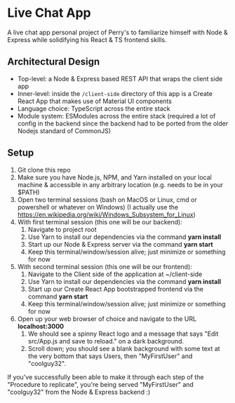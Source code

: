 # Live Chat App

A live chat app personal project of Perry's to familiarize himself with Node & Express while solidifying his React & TS frontend skills.

## Architectural Design

* Top-level: a Node & Express based REST API that wraps the client side app
* Inner-level: inside the `/client-side` directory of this app is a Create React App that makes use of Material UI components
* Language choice: TypeScript across the entire stack
* Module system: ESModules across the entire stack (required a lot of config in the backend since the backend had to be ported from the older Nodejs standard of CommonJS)

## Setup

1. Git clone this repo
2. Make sure you have Node.js, NPM, and Yarn installed on your local machine & accessible in any arbitrary location (e.g. needs to be in your $PATH)
3. Open two terminal sessions (bash on MacOS or Linux, cmd or powershell or whatever on Windows) (I actually use the https://en.wikipedia.org/wiki/Windows_Subsystem_for_Linux)
4. With first terminal session (this one will be our backend):
    1. Navigate to project root
    2. Use Yarn to install our dependencies via the command **yarn install**
    3. Start up our Node & Express server via the command **yarn start**
    4. Keep this terminal/window/session alive; just minimize or something for now
5. With second terminal session (this one will be our frontend):
    1. Navigate to the Client side of the application at ~/client-side
    2. Use Yarn to install our dependencies via the command **yarn install**
    3. Start up our Create React App bootstrapped frontend via the command **yarn start**
    4. Keep this terminal/window/session alive; just minimize or something for now
6. Open up your web browser of choice and navigate to the URL **localhost:3000**
    1. We should see a spinny React logo and a message that says "Edit src/App.js and save to reload." on a dark background.
    2. Scroll down; you should see a blank background with some text at the very bottom that says Users, then "MyFirstUser" and "coolguy32".

If you've successfully been able to make it through each step of the "Procedure to replicate", you're being served "MyFirstUser" and "coolguy32" from the Node & Express backend :)
